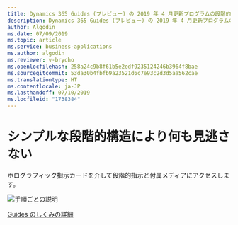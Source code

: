 ```yaml
---
title: Dynamics 365 Guides (プレビュー) の 2019 年 4 月更新プログラムの段階的指示カード機能
description: Dynamics 365 Guides (プレビュー) の 2019 年 4 月更新プログラムの段階的指示カード機能により、ユーザーは一連の指示に確実に従うようになり、指示の見逃しがなくなります。
author: Algodin
ms.date: 07/09/2019
ms.topic: article
ms.service: business-applications
ms.author: algodin
ms.reviewer: v-brycho
ms.openlocfilehash: 258a24c9b8f61b5e2edf9235124246b3964f8bae
ms.sourcegitcommit: 53da30b4fbfb9a23521d6c7e93c2d3d5aa562cae
ms.translationtype: HT
ms.contentlocale: ja-JP
ms.lasthandoff: 07/10/2019
ms.locfileid: "1738384"
---
```

# <a name="simple-step-by-step-structure-ensures-nothing-is-missed"></a>シンプルな段階的構造により何も見逃さない

ホログラフィック指示カードを介して段階的指示と付属メディアにアクセスします。

![手順ごとの説明](media/step-card-basic.PNG "手順ごとの説明")

[Guides のしくみの詳細](https://docs.microsoft.com/dynamics365/mixed-reality/guides/authoring-overview)
